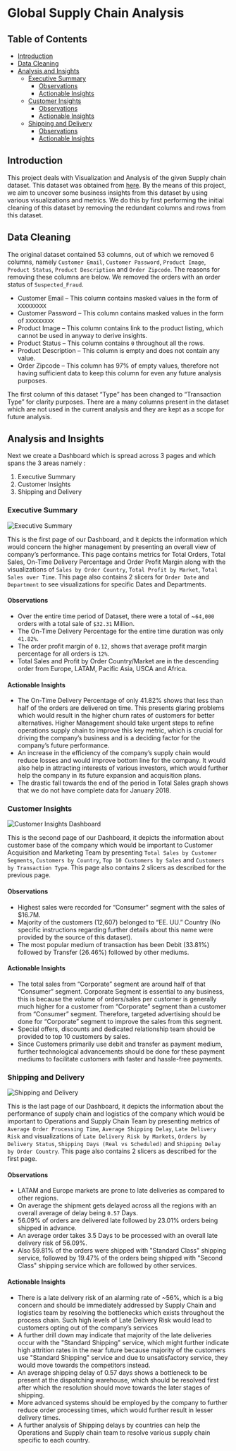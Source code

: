 # Global Supply Chain Analysis

## Table of Contents

- [Introduction](#introduction)
- [Data Cleaning](#data-cleaning)
- [Analysis and Insights](#analysis-and-insights)
  - [Executive Summary](#executive-summary)
    - [Observations](#observations)
    - [Actionable Insights](#actionable-insights)
  - [Customer Insights](#customer-insights)
    - [Observations](#observations-1)
    - [Actionable Insights](#actionable-insights-1)
  - [Shipping and Delivery](#shipping-and-delivery)
    - [Observations](#observations-2)
    - [Actionable Insights](#actionable-insights-2)

## Introduction
This project deals with Visualization and Analysis of the given Supply chain dataset. This dataset was obtained from [here](https://data.mendeley.com/datasets/8gx2fvg2k6/5/files/29dc7b05-dda6-4834-8354-5b5cc44430df). By the means of this project, we aim to uncover some business insights from this dataset by using various visualizations and metrics. We do this by first performing the initial cleaning of this dataset by removing the redundant columns and rows from this dataset.

## Data Cleaning
The original dataset contained 53 columns, out of which we removed 6 columns, namely `Customer Email`, `Customer Password`, `Product Image`, `Product Status`, `Product Description` and `Order Zipcode`. The reasons for removing these columns are below. We removed the orders with an order status of `Suspected_Fraud`.
- Customer Email – This column contains masked values in the form of `XXXXXXXXX`
- Customer Password – This column contains masked values in the form of `XXXXXXXXX`
- Product Image – This column contains link to the product listing, which cannot be used in anyway to derive insights.
- Product Status – This column contains `0` throughout all the rows.
- Product Description – This column is empty and does not contain any value. 
- Order Zipcode – This column has 97% of empty values, therefore not having sufficient data to keep this column for even any future analysis purposes.

The first column of this dataset “Type” has been changed to “Transaction Type” for clarity purposes. There are a many columns present in the dataset which are not used in the current analysis and they are kept as a scope for future analysis.

## Analysis and Insights
Next we create a Dashboard which is spread across 3 pages and which spans the 3 areas namely :  
1.	Executive Summary 
2.	Customer Insights
3.	Shipping and Delivery

### Executive Summary

![Executive Summary](https://github.com/VipulSharma95/Portfolio_Projects/blob/main/Global%20Supply%20Chain%20-%20Power%20BI/Supply%20Chain%20Power%20BI_Page1.jpg)


This is the first page of our Dashboard, and it depicts the information which would concern the higher management by presenting an overall view of company’s performance. This page contains metrics for Total Orders, Total Sales, On-Time Delivery Percentage and Order Profit Margin along with the visualizations of `Sales by Order Country`, `Total Profit by Market`, `Total Sales over Time`. This page also contains 2 slicers for `Order Date` and `Department` to see visualizations for specific Dates and Departments.

#### Observations 
- Over the entire time period of Dataset, there were a total of ~`64,000` orders with a total sale of `$32.31` Million.
- The On-Time Delivery Percentage for the entire time duration was only `41.82%`.
- The order profit margin of `0.12`, shows that average profit margin percentage for all orders is `12%`.
- Total Sales and Profit by Order Country/Market are in the descending order from Europe, LATAM, Pacific Asia, USCA and Africa. 

#### Actionable Insights
- The On-Time Delivery Percentage of only 41.82% shows that less than half of the orders are delivered on time. This presents glaring problems which would result in the higher churn rates of customers for better alternatives. Higher Management should take urgent steps to refine operations supply chain to improve this key metric, which is crucial for driving the company’s business and is a deciding factor for the company’s future performance.
- An increase in the efficiency of the company’s supply chain would reduce losses and would improve bottom line for the company. It would also help in attracting interests of various investors, which would further help the company in its future expansion and acquisition plans.  
- The drastic fall towards the end of the period in Total Sales graph shows that we do not have complete data for January 2018.

### Customer Insights

![Customer Insights Dashboard](https://github.com/VipulSharma95/Portfolio_Projects/blob/main/Global%20Supply%20Chain%20-%20Power%20BI/Supply%20Chain%20Power%20BI_Page2.jpg)

This is the second page of our Dashboard, it depicts the information about customer base of the company which would be important to Customer Acquisition and Marketing Team by presenting `Total Sales by Customer Segments`, `Customers by Country`, `Top 10 Customers by Sales` and `Customers by Transaction Type`. This page also contains 2 slicers as described for the previous page. 

#### Observations
- Highest sales were recorded for “Consumer” segment with the sales of $16.7M.
- Majority of the customers (12,607) belonged to “EE. UU.” Country (No specific instructions regarding further details about this name were provided by the source of this dataset).
- The most popular medium of transaction has been Debit (33.81%) followed by Transfer (26.46%) followed by other mediums.

#### Actionable Insights
- The total sales from “Corporate” segment are around half of that “Consumer” segment. Corporate Segment is essential to any business, this is because the volume of orders/sales per customer is generally much higher for a customer from “Corporate” segment than a customer from “Consumer” segment. Therefore, targeted advertising should be done for “Corporate” segment to improve the sales from this segment.
- Special offers, discounts and dedicated relationship team should be provided to top 10 customers by sales. 
- Since Customers primarily use debit and transfer as payment medium, further technological advancements should be done for these payment mediums to facilitate customers with faster and hassle-free payments. 

### Shipping and Delivery

![Shipping and Delivery](https://github.com/VipulSharma95/Portfolio_Projects/blob/main/Global%20Supply%20Chain%20-%20Power%20BI/Supply%20Chain%20Power%20BI_Page3.jpg)

This is the last page of our Dashboard, it depicts the information about the performance of supply chain and logistics of the company which would be important to Operations and Supply Chain Team by presenting metrics of `Average Order Processing Time`, `Average Shipping Delay`, `Late Delivery Risk` and visualizations of `Late Delivery Risk by Markets`, `Orders by Delivery Status`, `Shipping Days (Real vs Scheduled)` and `Shipping Delay by Order Country`. This page also contains 2 slicers as described for the first page. 

#### Observations
- LATAM and Europe markets are prone to late deliveries as compared to other regions.
- On average the shipment gets delayed across all the regions with an overall average of delay being `0.57` Days.
- 56.09% of orders are delivered late followed by 23.01% orders being shipped in advance.
- An average order takes 3.5 Days to be processed with an overall late delivery risk of 56.09%.
- Also 59.81% of the orders were shipped with "Standard Class" shipping service, followed by 19.47% of the orders being shipped with "Second Class" shipping service which are followed by other services. 

#### Actionable Insights
- There is a late delivery risk of an alarming rate of ~56%, which is a big concern and should be immediately addressed by Supply Chain and logistics team by resolving the bottlenecks which exists throughout the process chain. Such high levels of Late Delivery Risk would lead to customers opting out of the company’s services
- A further drill down may indicate that majority of the late deliveries occur with the "Standard Shipping" service, which might further indicate high attrition rates in the near future because majority of the customers use "Standard Shipping" service and due to unsatisfactory service, they would move towards the competitors instead.
- An average shipping delay of 0.57 days shows a bottleneck to be present at the dispatching warehouse, which should be resolved first after which the resolution should move towards the later stages of shipping.
- More advanced systems should be employed by the company to further reduce order processing times, which would further result in lesser delivery times.
- A further analysis of Shipping delays by countries can help the Operations and Supply chain team to resolve various supply chain specific to each country.
